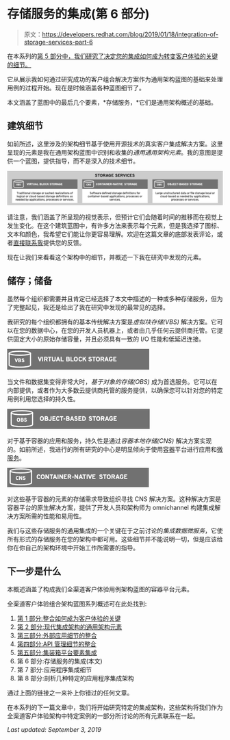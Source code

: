 # 存储服务的集成(第 6 部分)

> 原文：<https://developers.redhat.com/blog/2019/01/18/integration-of-storage-services-part-6>

在本系列的[第 5 部分中，我们研究了决定您的集成如何成为转变客户体验的关键的细节。](https://developers.redhat.com/blog/2019/01/04/integration-of-container-platform-essentials-part-5/)

它从展示我如何通过研究成功的客户组合解决方案作为通用架构蓝图的基础来处理用例的过程开始。现在是时候涵盖各种蓝图细节了。

本文涵盖了蓝图中的最后几个要素，*存储服务，*它们是通用架构概述的基础。

## 建筑细节

如前所述，这里涉及的架构细节基于使用开源技术的真实客户集成解决方案。这里呈现的元素是我在通用架构蓝图中识别和收集的*通用通用架构元素*。我的意图是提供一个蓝图，提供指导，而不是深入的技术细节。

[![Storage services](img/dd3b4aec5691d1ff16bb3f8be4c725cd.png)](https://developers.redhat.com/blog/wp-content/uploads/2019/01/Screenshot-2018-12-21-at-10.47.57.png)

请注意，我们涵盖了所呈现的视觉表示，但预计它们会随着时间的推移而在视觉上发生变化。在这个建筑蓝图中，有许多方法来表示每个元素，但是我选择了图标、文本和颜色，我希望它们能让你更容易理解。欢迎在这篇文章的底部发表评论，或者[直接联系我](https://www.schabell.org/p/contact.html)提供您的反馈。

现在让我们来看看这个架构中的细节，并概述一下我在研究中发现的元素。

## 储存；储备

虽然每个组织都需要并且肯定已经选择了本文中描述的一种或多种存储服务，但为了完整起见，我还是给出了我在研究中发现的最常见的选择。

我研究的每个组织都拥有的基本传统解决方案是*虚拟块存储(VBS)* 解决方案。它可以在您的数据中心，在您的开发人员机器上，或者由几乎任何云提供商托管。它提供固定大小的原始存储容量，并且必须具有一致的 I/O 性能和低延迟连接。

[![Virtual block storage](img/ae733f58ac842d89b64a43f4c425d8e6.png)](https://developers.redhat.com/blog/wp-content/uploads/2019/01/Screenshot-2018-12-21-at-10.37.52.png)

当文件和数据集变得非常大时，*基于对象的存储(OBS)* 成为首选服务。它可以在内部提供，或者作为大多数云提供商托管的服务提供，以确保您可以针对您的特定用例利用您选择的持久性。

[![Object-based storage](img/bc0b1ca754ba7670ab18f1ebe1f7d995.png)](https://developers.redhat.com/blog/wp-content/uploads/2019/01/Screenshot-2018-12-21-at-10.38.10.png)

对于基于容器的应用和服务，持久性是通过*容器本地存储(CNS)* 解决方案实现的。如前所述，我进行的所有研究的中心是明显倾向于使用[容器](https://developers.redhat.com/blog/category/containers/)平台进行应用和[微服务](https://developers.redhat.com/blog/category/microservices/)。

[![Container-native storage](img/2d212758bb662e3fbd665fa099170aeb.png)](https://developers.redhat.com/blog/wp-content/uploads/2019/01/Screenshot-2018-12-21-at-10.38.02.png)

对这些基于容器的元素的存储需求导致组织寻找 CNS 解决方案。这种解决方案是容器平台的原生解决方案，提供了开发人员和架构师为 omnichannel 构建集成解决方案所需的性能和易用性。

我们与这些存储服务的通用集成的一个关键在于之前讨论的*集成数据微服务*，它使所有形式的存储服务在您的架构中都可用。这些细节并不能说明一切，但是应该给你在你自己的架构环境中开始工作所需要的指导。

## 下一步是什么

本概述涵盖了构成我们全渠道客户体验用例架构蓝图的容器平台元素。

全渠道客户体验组合架构蓝图系列概述可在此处找到:

1.  [第 1 部分:整合如何成为客户体验的关键](https://developers.redhat.com/blog/2018/11/28/integration-is-key-to-customer-experience/)
2.  [第 2 部分:现代集成架构的通用架构元素](https://developers.redhat.com/blog/2018/11/30/common-architectural-elements-for-modern-integration-architectures/)
3.  [第三部分:外部应用细节的整合](https://developers.redhat.com/blog/2018/12/14/integration-of-external-application-details-part-3/)
4.  [第四部分:API 管理细节的整合](https://developers.redhat.com/blog/2018/12/20/integration-of-api-management-details-part-4/)
5.  [第五部分:集装箱平台要素集成](https://developers.redhat.com/blog/2019/01/04/integration-of-container-platform-essentials-part-5/)
6.  第 6 部分:存储服务的集成(本文)
7.  第 7 部分:应用程序集成细节
8.  第 8 部分:剖析几种特定的应用程序集成架构

通过上面的链接之一来补上你错过的任何文章。

在本系列的下一篇文章中，我们将开始研究特定的集成架构，这些架构将我们作为全渠道客户体验架构中特定案例的一部分所讨论的所有元素联系在一起。

*Last updated: September 3, 2019*